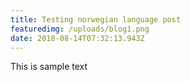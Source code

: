 ```yaml
---
title: Testing norwegian language post
featuredimg: /uploads/blog1.png
date: 2018-08-14T07:32:13.943Z
---
```

This is sample text
